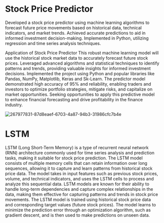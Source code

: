 # Stock Price Predictor
Developed a stock price predictor using machine learning algorithms to forecast future price movements based on historical data, technical indicators, and market trends. Achieved accurate predictions to aid in informed investment decision-making. Implemented in Python, utilizing regression and time series analysis techniques.

Application of Stock Price Predictor
This robust machine learning model will use the historical stock market data to accurately forecast future stock prices. Leveraged advanced algorithms and statistical techniques to identify patterns and trends, providing valuable insights for informed investment decisions. Implemented the project using Python and popular libraries like Pandas, NumPy, Matplotlib, Keras and Sk-Learn. The predictor model demonstrated high accuracy of 95% and reliability, enabling traders and investors to optimize portfolio strategies, mitigate risks, and capitalize on market opportunities. Seeking opportunities to apply this predictive model to enhance financial forecasting and drive profitability in the finance industry.


![267977831-87d8eaef-6703-4a87-94b3-31986cfc7b4e](https://github.com/user-attachments/assets/093ad6cd-a27c-4fae-a803-5f851a4aea67)


# LSTM
LSTM (Long Short-Term Memory) is a type of recurrent neural network (RNN) architecture commonly used for time series analysis and prediction tasks, making it suitable for stock price prediction.
The LSTM model consists of multiple memory cells that can retain information over long sequences, allowing it to capture and learn patterns from historical stock price data.
The model takes in input features such as previous stock prices, volume, and technical indicators, and uses the LSTM cells to process and analyze this sequential data.
LSTM models are known for their ability to handle long-term dependencies and capture complex relationships in the data, making them effective for capturing patterns and trends in stock price movements.
The LSTM model is trained using historical stock price data and corresponding target values (future stock prices). The model learns to minimize the prediction error through an optimization algorithm, such as gradient descent, and is then used to make predictions on unseen data.
